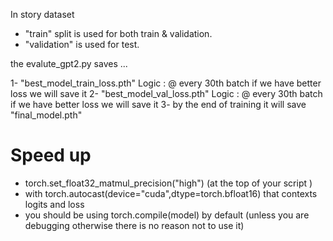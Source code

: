 In story dataset

- "train" split is used for both train & validation.
- "validation" is used for test. 

the evalute_gpt2.py saves ...

1- "best_model_train_loss.pth" Logic :  @ every 30th batch if we have better loss we will save it 
2- "best_model_val_loss.pth"   Logic :  @ every 30th batch if we have better loss we will save it 
3- by the end of training it will save "final_model.pth"



# Speed up 

- torch.set_float32_matmul_precision("high")  (at the top of your script )
- with torch.autocast(device="cuda",dtype=torch.bfloat16) that contexts logits and loss 
- you should be using torch.compile(model) by default (unless you are debugging otherwise there is no reason not to use it)